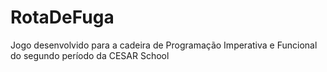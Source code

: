 # RotaDeFuga
Jogo desenvolvido para a cadeira de Programação Imperativa e Funcional do segundo período da CESAR School
